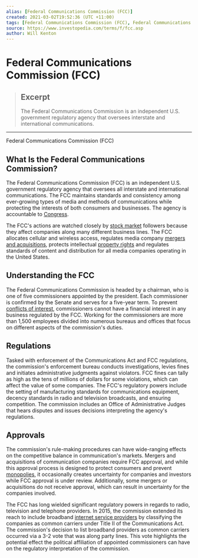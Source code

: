 ```yaml
---
alias: [Federal Communications Commission (FCC)]
created: 2021-03-02T19:52:36 (UTC +11:00)
tags: [Federal Communications Commission (FCC), Federal Communications Commission (FCC)]
source: https://www.investopedia.com/terms/f/fcc.asp
author: Will Kenton
---
```


# Federal Communications Commission (FCC)

> ## Excerpt
> The Federal Communications Commission is an independent U.S. government regulatory agency that oversees interstate and international communications.

---

Federal Communications Commission (FCC)
## What Is the Federal Communications Commission?

The Federal Communications Commission (FCC) is an independent U.S. government regulatory agency that oversees all interstate and international communications. The FCC maintains standards and consistency among ever-growing types of media and methods of communications while protecting the interests of both consumers and businesses. The agency is accountable to [Congress](https://www.investopedia.com/terms/c/congress.asp).

The FCC's actions are watched closely by [stock market](https://www.investopedia.com/terms/s/stockmarket.asp) followers because they affect companies along many different business lines. The FCC allocates cellular and wireless access, regulates media company [mergers and acquisitions](https://www.investopedia.com/terms/m/mergersandacquisitions.asp), protects intellectual [property rights](https://www.investopedia.com/terms/p/property_rights.asp) and regulates standards of content and distribution for all media companies operating in the United States.

## Understanding the FCC

The Federal Communications Commission is headed by a chairman, who is one of five commissioners appointed by the president. Each commissioner is confirmed by the Senate and serves for a five-year term. To prevent [conflicts of interest](https://www.investopedia.com/terms/c/conflict-of-interest.asp), commissioners cannot have a financial interest in any business regulated by the FCC. Working for the commissioners are more than 1,500 employees divided into numerous bureaus and offices that focus on different aspects of the commission's duties.

## Regulations

Tasked with enforcement of the Communications Act and FCC regulations, the commission's enforcement bureau conducts investigations, levies fines and initiates administrative judgments against violators. FCC fines can tally as high as the tens of millions of dollars for some violations, which can affect the value of some companies. The FCC's regulatory powers include the setting of manufacturing standards for communications equipment, decency standards in radio and television broadcasts, and ensuring competition. The commission includes an Office of Administrative Judges that hears disputes and issues decisions interpreting the agency's regulations.

## Approvals

The commission's rule-making procedures can have wide-ranging effects on the competitive balance in communication's markets. Mergers and acquisitions of communication companies require FCC approval, and while this approval process is designed to protect consumers and prevent [monopolies](https://www.investopedia.com/terms/m/monopoly.asp), it occasionally creates uncertainty for companies and investors while FCC approval is under review. Additionally, some mergers or acquisitions do not receive approval, which can result in uncertainty for the companies involved.

The FCC has long wielded significant regulatory powers in regards to radio, television and telephone providers. In 2015, the commission extended its reach to include broadband [internet service providers](https://www.investopedia.com/terms/i/isp.asp) by classifying the companies as common carriers under Title II of the Communications Act. The commission's decision to list broadband providers as common carriers occurred via a 3-2 vote that was along party lines. This vote highlights the potential effect the political affiliation of appointed commissioners can have on the regulatory interpretation of the commission.
